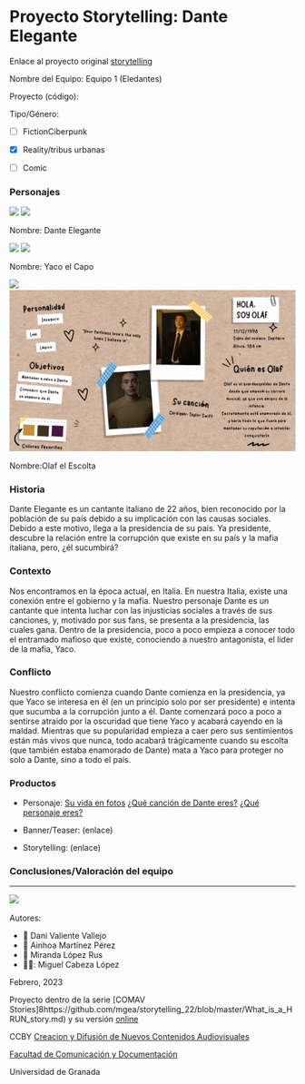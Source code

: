 

# Proyecto Storytelling: Dante Elegante


Enlace al proyecto original [storytelling](https://github.com/mgea/storytelling)

Nombre del Equipo: Equipo 1 (Eledantes) 

Proyecto (código): 

Tipo/Género:  
- [ ] FictionCiberpunk  
- [x] Reality/tribus urbanas  
- [ ] Comic


### Personajes

![](https://i.pinimg.com/564x/5b/3b/65/5b3b65cb8e9200ebd1d17cdfdd119806.jpg)
![](https://i.postimg.cc/RhwZZfwb/Dante-infografia.png)

Nombre: Dante Elegante

![](https://i.pinimg.com/564x/f3/aa/13/f3aa1396fa63f0c32f9687f75c1aad86.jpg)
![](https://i.postimg.cc/P5SrJd8h/Yaco-infograf-a.png)


Nombre: Yaco el Capo

![](https://i.pinimg.com/564x/ab/fa/f3/abfaf301b8d59e7497fdf68faef438fe.jpg)
![](https://raw.githubusercontent.com/ainhoamaperez/storytelling/master/Olaf%20infografia.png) 


Nombre:Olaf el Escolta


### Historia
Dante Elegante es un cantante italiano de 22 años, bien reconocido por la población de su país debido a su implicación con las causas sociales. Debido a este motivo, llega a la presidencia de su país. Ya presidente, descubre la relación entre la corrupción que existe en su país y la mafia italiana, pero, ¿él sucumbirá?

### Contexto
Nos encontramos en la época actual, en Italia. En nuestra Italia, existe una conexión entre el gobierno y la mafia. Nuestro personaje Dante es un cantante que intenta luchar con las injusticias sociales a través de sus canciones, y, motivado por sus fans, se presenta a la presidencia, las cuales gana. Dentro de la presidencia, poco a poco empieza a conocer todo el entramado mafioso que existe, conociendo a nuestro antagonista, el lider de la mafia, Yaco.

### Conflicto 
Nuestro conflicto comienza cuando Dante comienza en la presidencia, ya que Yaco se interesa en él (en un principio solo por ser presidente) e intenta que sucumba a la corrupción junto a él. Dante comenzará poco a poco a sentirse atraido por la oscuridad que tiene Yaco y acabará cayendo en la maldad. Mientras que su popularidad empieza a caer pero sus sentimientos están más vivos que nunca, todo acabará trágicamente cuando su escolta (que también estaba enamorado de Dante) mata a Yaco para proteger no solo a Dante, sino a todo el país.


### Productos

- Personaje: [Su vida en fotos](https://danteelegante.h5p.com/content/1291908430335143377) [¿Qué canción de Dante eres?](https://ainhoamaperez.h5p.com/content/1291909224213227577)  [¿Qué personaje eres?](https://h5p.org/node/1368749?feed_me=nps) 


- Banner/Teaser:  (enlace) 


- Storytelling: (enlace) 




### Conclusiones/Valoración del equipo

------
![](https://upload.wikimedia.org/wikipedia/commons/thumb/6/62/CC-BY-SA-Andere_Wikis_%28v%29.svg/200px-CC-BY-SA-Andere_Wikis_%28v%29.svg.png)


Autores:  
<!---
Incluir lista de personas del grupo 
Se puede añadir enlace a página personal de github o lo que se quiera...(optativo)
-->

- :man: Dani Valiente Vallejo
- :woman: Ainhoa Martínez Pérez
- :woman: Miranda López Rus 
- 👨‍🦲: Miguel Cabeza López

<!---
Lista completa de emojis de markDown - https://gist.github.com/rxaviers/7360908) 
-->



Febrero, 2023

Proyecto dentro de la serie [COMAV Stories]8https://github.com/mgea/storytelling_22/blob/master/What_is_a_HRUN_story.md) y su versión [online](https://utopolis.ugr.es/media/HRUN/)   

CCBY [Creacion y Difusión de Nuevos Contenidos Audiovisuales](http://utopolis.ugr.es/medialab)

[Facultad de Comunicación y Documentación](http://fcd.ugr.es)

Universidad de Granada
